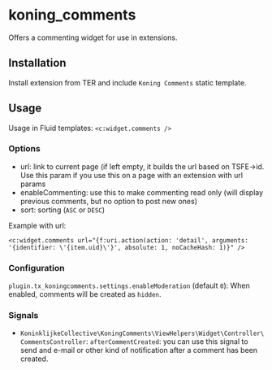 # koning_comments

Offers a commenting widget for use in extensions.

## Installation

Install extension from TER and include ``Koning Comments`` static template.

## Usage

Usage in Fluid templates: ``<c:widget.comments />``

### Options

- url: link to current page (if left empty, it builds the url based on TSFE->id. Use this param if you use this on a page with an extension with url params
- enableCommenting: use this to make commenting read only (will display previous comments, but no option to post new ones)
- sort: sorting (``ASC`` or ``DESC``)

Example with url:

``<c:widget.comments url="{f:uri.action(action: 'detail', arguments: '{identifier: \'{item.uid}\'}', absolute: 1, noCacheHash: 1)}" />``

### Configuration

``plugin.tx_koningcomments.settings.enableModeration`` (default ``0``): When enabled, comments will be created as ``hidden``.

### Signals

- ``KoninklijkeCollective\KoningComments\ViewHelpers\Widget\Controller\CommentsController``: ``afterCommentCreated``: you can use this signal to send and e-mail or other kind of notification after a comment has been created.

